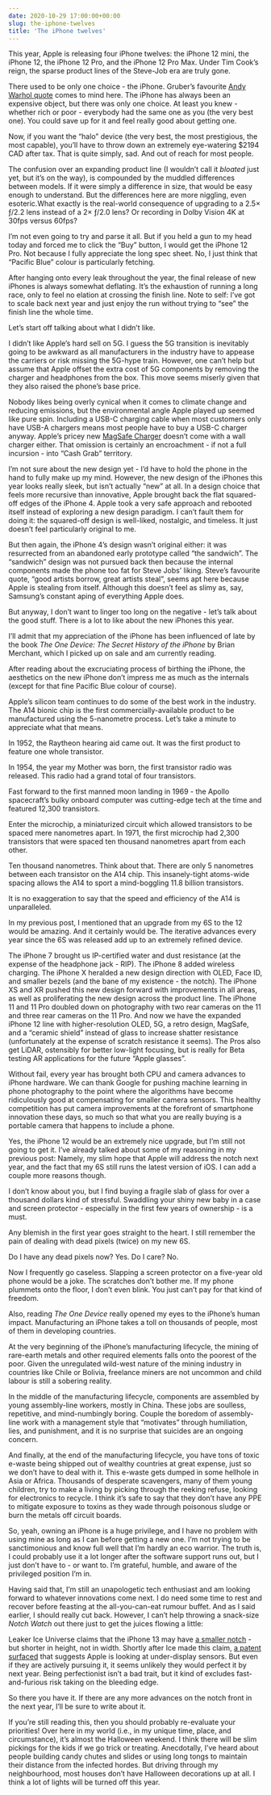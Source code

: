 ```yaml
---
date: 2020-10-29 17:00:00+00:00
slug: the-iphone-twelves
title: 'The iPhone twelves'
---
```


This year, Apple is releasing four iPhone twelves: the iPhone 12 mini, the iPhone 12, the iPhone 12 Pro, and the iPhone 12 Pro Max. Under Tim Cook’s reign, the sparse product lines of the Steve-Job era are truly gone.

There used to be only one choice - the iPhone. Gruber’s favourite [Andy Warhol quote](https://daringfireball.net/linked/2012/01/03/warhole-coke) comes to mind here. The iPhone has always been an expensive object, but there was only one choice. At least you knew - whether rich or poor - everybody had the same one as you (the very best one). You could save up for it and feel really good about getting one.

Now, if you want the “halo” device (the very best, the most prestigious, the most capable), you’ll have to throw down an extremely eye-watering $2194 CAD after tax. That is quite simply, sad. And out of reach for most people.

The confusion over an expanding product line (I wouldn’t call it *bloated* just yet, but it’s on the way), is compounded by the muddled differences between models. If it were simply a difference in size, that would be easy enough to understand. But the differences here are more niggling, even esoteric.What exactly is the real-world consequence of upgrading to a 2.5× ƒ/2.2 lens instead of a 2× ƒ/2.0 lens? Or recording in Dolby Vision 4K at 30fps versus 60fps?

I’m not even going to try and parse it all. But if you held a gun to my head today and forced me to click the “Buy” button, I would get the iPhone 12 Pro. Not because I fully appreciate the long spec sheet. No, I just think that “Pacific Blue” colour is particularly fetching.

<!--more-->

After hanging onto every leak throughout the year, the final release of new iPhones is always somewhat deflating. It’s the exhaustion of running a long race, only to feel no elation at crossing the finish line. Note to self: I’ve got to scale back next year and just enjoy the run without trying to “see” the finish line the whole time.

Let’s start off talking about what I didn’t like.

I didn’t like Apple’s hard sell on 5G. I guess the 5G transition is inevitably going to be awkward as all manufacturers in the industry have to appease the carriers or risk missing the 5G-hype train. However, one can’t help but assume that Apple offset the extra cost of 5G components by removing the charger and headphones from the box. This move seems miserly given that they also raised the phone’s base price.

Nobody likes being overly cynical when it comes to climate change and reducing emissions, but the environmental angle Apple played up seemed like pure spin. Including a USB-C charging cable when most customers only have USB-A chargers means most people have to buy a USB-C charger anyway. Apple’s pricey new [MagSafe Charger](https://www.apple.com/ca/shop/product/MHXH3AM/A/magsafe-charger) doesn’t come with a wall charger either. That omission is certainly an encroachment - if not a full incursion - into “Cash Grab” territory.

I’m not sure about the new design yet - I’d have to hold the phone in the hand to fully make up my mind. However, the new design of the iPhones this year looks really sleek, but isn’t actually “new” at all. In a design choice that feels more recursive than innovative, Apple brought back the flat squared-off edges of the iPhone 4. Apple took a very safe approach and rebooted itself instead of exploring a new design paradigm. I can’t fault them for doing it: the squared-off design is well-liked, nostalgic, and timeless. It just doesn’t feel particularly original to me.

But then again, the iPhone 4’s design wasn’t original either: it was resurrected from an abandoned early prototype called “the sandwich”. The “sandwich” design was not pursued back then because the internal components made the phone too fat for Steve Jobs’ liking. Steve’s favourite quote, “good artists borrow, great artists steal”, seems apt here because Apple is stealing from itself. Although this doesn’t feel as slimy as, say, Samsung’s constant aping of everything Apple does.

But anyway, I don’t want to linger too long on the negative  - let’s talk about the good stuff. There is a lot to like about the new iPhones this year.

I’ll admit that my appreciation of the iPhone has been influenced of late by the book *The One Device: The Secret History of the iPhone* by Brian Merchant, which I picked up on sale and am currently reading.

After reading about the excruciating process of birthing the iPhone, the aesthetics on the new iPhone don’t impress me as much as the internals (except for that fine Pacific Blue colour of course).

Apple’s silicon team continues to do some of the best work in the industry. The A14 bionic chip is the first commercially-available product to be manufactured using the 5-nanometre process. Let’s take a minute to appreciate what that means.

In 1952, the Raytheon hearing aid came out. It was the first product to feature one whole transistor.

In 1954, the year my Mother was born, the first transistor radio was released. This radio had a grand total of four transistors.

Fast forward to the first manned moon landing in 1969 - the Apollo spacecraft’s bulky onboard computer was cutting-edge tech at the time and featured 12,300 transistors.

Enter the microchip, a miniaturized circuit which allowed transistors to be spaced mere nanometres apart. In 1971, the first microchip had 2,300 transistors that were spaced ten thousand nanometres apart from each other.

Ten thousand nanometres. Think about that. There are only 5 nanometres between each transistor on the A14 chip. This insanely-tight atoms-wide spacing allows the A14 to sport a mind-boggling 11.8 billion transistors.

It is no exaggeration to say that the speed and efficiency of the A14 is unparalleled.

In my previous post, I mentioned that an upgrade from my 6S to the 12 would be amazing. And it certainly would be. The iterative advances every year since the 6S was released add up to an extremely refined device.

The iPhone 7 brought us IP-certified water and dust resistance (at the expense of the headphone jack - RIP). The iPhone 8 added wireless charging. The iPhone X heralded a new design direction with OLED, Face ID, and smaller bezels (and the bane of my existence - the notch). The iPhone XS and XR pushed this new design forward with improvements in all areas, as well as proliferating the new design across the product line. The iPhone 11 and 11 Pro doubled down on photography with two rear cameras on the 11 and three rear cameras on the 11 Pro. And now we have the expanded iPhone 12 line with higher-resolution OLED, 5G, a retro design, MagSafe, and a “ceramic shield” instead of glass to increase shatter resistance (unfortunately at the expense of scratch resistance it seems). The Pros also get LiDAR, ostensibly for better low-light focusing, but is really for Beta testing AR applications for the future “Apple glasses”.

Without fail, every year has brought both CPU and camera advances to iPhone hardware. We can thank Google for pushing machine learning in phone photography to the point where the algorithms have become ridiculously good at compensating for smaller camera sensors. This healthy competition has put camera improvements at the forefront of smartphone innovation these days, so much so that what you are really buying is a portable camera that happens to include a phone.

Yes, the iPhone 12 would be an extremely nice upgrade, but I’m still not going to get it. I’ve already talked about some of my reasoning in my previous post: Namely, my slim hope that Apple will address the notch next year, and the fact that my 6S still runs the latest version of iOS. I can add a couple more reasons though.

I don’t know about you, but I find buying a fragile slab of glass for over a thousand dollars kind of stressful. Swaddling your shiny new baby in a case and screen protector - especially in the first few years of ownership - is a must. 

Any blemish in the first year goes straight to the heart. I still remember the pain of dealing with dead pixels (twice) on my new 6S.

Do I have any dead pixels now? Yes. Do I care? No.

Now I frequently go caseless. Slapping a screen protector on a five-year old phone would be a joke. The scratches don’t bother me. If my phone plummets onto the floor, I don’t even blink. You just can’t pay for that kind of freedom.

Also, reading *The One Device* really opened my eyes to the iPhone’s human impact. Manufacturing an iPhone takes a toll on thousands of people, most of them in developing countries.

At the very beginning of the iPhone’s manufacturing lifecycle, the mining of rare-earth metals and other required elements falls onto the poorest of the poor. Given the unregulated wild-west nature of the mining industry in countries like Chile or Bolivia, freelance miners are not uncommon and child labour is still a sobering reality.

In the middle of the manufacturing lifecycle, components are assembled by young assembly-line workers, mostly in China. These jobs are soulless, repetitive, and mind-numbingly boring. Couple the boredom of assembly-line work with a management style that “motivates” through humiliation, lies, and punishment, and it is no surprise that suicides are an ongoing concern.

And finally, at the end of the manufacturing lifecycle, you have tons of toxic e-waste being shipped out of wealthy countries at great expense, just so we don’t have to deal with it. This e-waste gets dumped in some hellhole in Asia or Africa. Thousands of desperate scavengers, many of them young children, try to make a living by picking through the reeking refuse, looking for electronics to recycle. I think it’s safe to say that they don’t have any PPE to mitigate exposure to toxins as they wade through poisonous sludge or burn the metals off circuit boards.

So, yeah, owning an iPhone is a huge privilege, and I have no problem with using mine as long as I can before getting a new one. I’m not trying to be sanctimonious and know full well that I’m hardly an eco warrior. The truth is, I could probably use it a lot longer after the software support runs out, but I just don’t have to - or want to. I’m grateful, humble, and aware of the privileged position I’m in.

Having said that, I’m still an unapologetic tech enthusiast and am looking forward to whatever innovations come next. I do need some time to rest and recover before feasting at the all-you-can-eat rumour buffet. And as I said earlier, I should really cut back. However, I can’t help throwing a snack-size *Notch Watch* out there just to get the juices flowing a little:

Leaker Ice Universe claims that the iPhone 13 may have [a smaller notch](https://www.macrumors.com/2020/10/07/iphone-13-may-have-a-smaller-notch/
) - but shorter in height, not in width. Shortly after Ice made this claim, [a patent surfaced](https://www.phonearena.com/news/patent-application-shows-apples-desire-to-shrink-bezel-size_id127683) that suggests Apple is looking at under-display sensors. But even if they are actively pursuing it, it seems unlikely they would perfect it by next year. Being perfectionist isn’t a bad trait, but it kind of excludes fast-and-furious risk taking on the bleeding edge.

So there you have it. If there are any more advances on the notch front in the next year, I’ll be sure to write about it.

If you’re still reading this, then you should probably re-evaluate your priorities! Over here in my world (i.e., in my unique time, place, and circumstance), it’s almost the Halloween weekend. I think there will be slim pickings for the kids if we go trick or treating. Anecdotally, I’ve heard about people building candy chutes and slides or using long tongs to maintain their distance from the infected hordes. But driving through my neighbourhood, most houses don’t have Halloween decorations up at all. I think a lot of lights will be turned off this year.